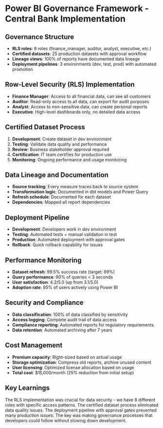 # Power BI Governance Framework - Central Bank Implementation

## Governance Structure
- **RLS roles**: 8 roles (finance_manager, auditor, analyst, executive, etc.)
- **Certified datasets**: 25 production datasets with approval workflow
- **Lineage views**: 100% of reports have documented data lineage
- **Deployment pipelines**: 3 environments (dev, test, prod) with automated promotion

## Row-Level Security (RLS) Implementation
- **Finance Manager**: Access to all financial data, can see all customers
- **Auditor**: Read-only access to all data, can export for audit purposes
- **Analyst**: Access to non-sensitive data, can create personal reports
- **Executive**: High-level dashboards only, no detailed data access

## Certified Dataset Process
1. **Development**: Create dataset in dev environment
2. **Testing**: Validate data quality and performance
3. **Review**: Business stakeholder approval required
4. **Certification**: IT team certifies for production use
5. **Monitoring**: Ongoing performance and usage monitoring

## Data Lineage and Documentation
- **Source tracking**: Every measure traces back to source system
- **Transformation logic**: Documented in dbt models and Power Query
- **Refresh schedule**: Documented for each dataset
- **Dependencies**: Mapped all report dependencies

## Deployment Pipeline
- **Development**: Developers work in dev environment
- **Testing**: Automated tests + manual validation in test
- **Production**: Automated deployment with approval gates
- **Rollback**: Quick rollback capability for issues

## Performance Monitoring
- **Dataset refresh**: 99.5% success rate (target: 99%)
- **Query performance**: 90% of queries < 3 seconds
- **User satisfaction**: 4.2/5.0 (up from 3.1/5.0)
- **Adoption rate**: 85% of users actively using Power BI

## Security and Compliance
- **Data classification**: 100% of data classified by sensitivity
- **Access logging**: Complete audit trail of data access
- **Compliance reporting**: Automated reports for regulatory requirements
- **Data retention**: Automated archiving after 7 years

## Cost Management
- **Premium capacity**: Right-sized based on actual usage
- **Storage optimization**: Compress old reports, archive unused content
- **User licensing**: Optimized license allocation based on usage
- **Total cost**: $15,000/month (25% reduction from initial setup)

## Key Learnings
The RLS implementation was crucial for data security - we have 8 different roles with specific access patterns. The certified dataset process eliminated data quality issues. The deployment pipeline with approval gates prevented many production issues. The key was making governance processes that developers could follow without slowing down development.
